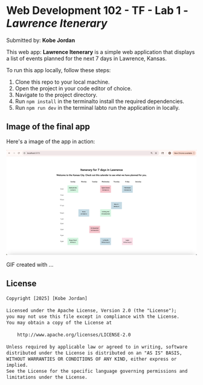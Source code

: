 # Web Development 102 - TF -  Lab 1 - *Lawrence Itenerary*

Submitted by: **Kobe Jordan**

This web app: **Lawrence Itenerary** is a simple web application that displays a list of events planned for the next 7 days in Lawrence, Kansas.

To run this app locally, follow these steps:

1. Clone this repo to your local machine.
2. Open the project in your code editor of choice.
3. Navigate to the project directory.
4. Run `npm install` in the terminalto install the required dependencies.
5. Run `npm run dev` in the terminal labto run the application in locally.

## Image of the final app

Here's a image of the app in action:

<img src='/public/lab1.png' title='App in action' alt='App in action'>

<!-- Replace this with whatever GIF tool you used! -->
GIF created with ...  
<!-- Recommended tools:
[Kap](https://getkap.co/) for macOS
[ScreenToGif](https://www.screentogif.com/) for Windows
[peek](https://github.com/phw/peek) for Linux. -->

## License

    Copyright [2025] [Kobe Jordan]

    Licensed under the Apache License, Version 2.0 (the "License");
    you may not use this file except in compliance with the License.
    You may obtain a copy of the License at

        http://www.apache.org/licenses/LICENSE-2.0

    Unless required by applicable law or agreed to in writing, software
    distributed under the License is distributed on an "AS IS" BASIS,
    WITHOUT WARRANTIES OR CONDITIONS OF ANY KIND, either express or implied.
    See the License for the specific language governing permissions and
    limitations under the License.